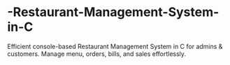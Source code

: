 # -Restaurant-Management-System-in-C
Efficient console-based Restaurant Management System in C for admins &amp; customers. Manage menu, orders, bills, and sales effortlessly.
